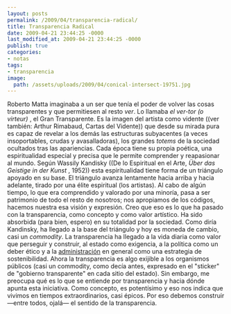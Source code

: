 ```yaml
---
layout: posts
permalink: /2009/04/transparencia-radical/
title: Transparencia Radical
date: 2009-04-21 23:44:25 -0000
last_modified_at: 2009-04-21 23:44:25 -0000
publish: true
categories:
- notas
tags:
- transparencia
image:
  path: /assets/uploads/2009/04/conical-intersect-19751.jpg
---
```


 Roberto Matta imaginaba a un ser que tenía el poder de volver las cosas transparentes y que permitiesen al resto _ver_. Lo llamaba _el ver-tor (o virteur)_ , el Gran Transparente. Es la imagen del artista como vidente ((ver también: Arthur Rimabaud, Cartas del Vidente)) que desde su mirada pura es capaz de revelar a los demás las estructuras subyacentes (a veces insoportables, crudas y avasalladoras), los grandes _totems_ de la sociedad ocultados tras las apariencias. Cada época tiene su propia poética, una espiritualidad especial y precisa que le permite comprender y reapasionar al mundo. Según Wassily Kandisky ((De lo Espiritual en el Arte, _Über das Geistige in der Kunst_ , 1952)) esta espiritualidad tiene forma de un triángulo apoyado en su base. El triángulo avanza lentamente hacia arriba y hacia adelante, tirado por una élite espiritual (los artistas). Al cabo de algún tiempo, lo que era comprendido y valorado por una minoría, pasa a ser patrimonio de todo el resto de nosotros; nos apropiamos de los códigos, hacemos nuestra esa visión y expresión. Creo que eso es lo que ha pasado con la transparencia, como concepto y como valor artístico. Ha sido absorbida (para bien, espero) en su totalidad por la sociedad. Como diría Kandinsky, ha llegado a la base del triángulo y hoy es moneda de cambio, casi un _commodity_. La transparencia ha llegado a la vida diaria como valor que perseguir y construir, al estado como exigencia, a la política como un deber ético y a la [administración](http://en.wikipedia.org/wiki/Radical_transparency "Concepto ya reconocido en inglés, ver definición de Wikipedia") en general como una estrategia de sostenibilidad. Ahora la transparencia es algo exijible a los organismos públicos (casi un commodity, como decía antes, expresado en el "sticker" de "gobierno transparente" en cada sitio del estado). Sin embargo, me preocupa qué es lo que se entiende por transparencia y hacia dónde apunta esta iniciativa. Como concepto, es potentísimo y eso nos indica que vivimos en tiempos extraordinarios, casi épicos. Por eso debemos construir —entre todos, ojalá— el sentido de la transparencia.
